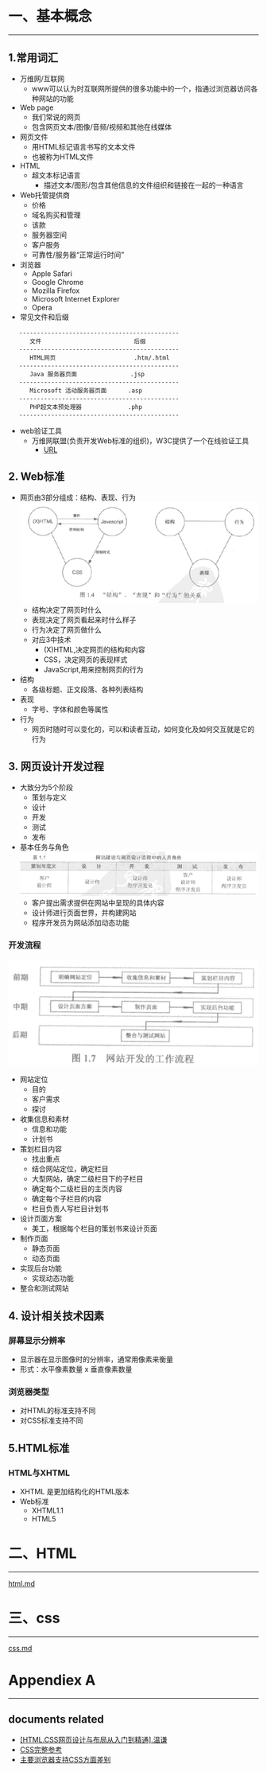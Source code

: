 <!--
                 file : webpage.md
        creation date : 27-03-2017 19:31
           created by : Hubert Li
        last modified : Mon 03 Apr 2017 11:56:41 AM CST
            copyright : 2015-2019 by Hubert Li
                             Strictly Confidential
                             All rights reserved.
                       No part of this hardware description, either
                       material or conceptual may be copied or distributed,
                       transmitted, transcribed, stored in a retrieval system
                       or translated into any human or computer language in
                       any form by any means, electronic, mechanical, manual
                       or otherwise, or disclosed to third parties without
                       the express written permission of Hubert Li
-->

# 一、基本概念
--------------

## 1.常用词汇
* 万维网/互联网
   * www可以认为时互联网所提供的很多功能中的一个，指通过浏览器访问各种网站的功能
* Web page
   * 我们常说的网页
   * 包含网页文本/图像/音频/视频和其他在线媒体
* 网页文件
   * 用HTML标记语言书写的文本文件
   * 也被称为HTML文件
* HTML
   * 超文本标记语言
      * 描述文本/图形/包含其他信息的文件组织和链接在一起的一种语言
* Web托管提供商
   * 价格
   * 域名购买和管理
   * 该款
   * 服务器空间
   * 客户服务
   * 可靠性/服务器“正常运行时间”
* 浏览器
   * Apple Safari
   * Google Chrome
   * Mozilla Firefox
   * Microsoft Internet Explorer
   * Opera
* 常见文件和后缀
```
   ---------------------------------------------
      文件                          后缀
   ---------------------------------------------
      HTML网页                      .htm/.html
   ---------------------------------------------
      Java 服务器页面               .jsp
   ---------------------------------------------
      Microsoft 活动服务器页面      .asp
   ---------------------------------------------
      PHP超文本预处理器             .php
   ---------------------------------------------
```
* web验证工具
   * 万维网联盟(负责开发Web标准的组织)，W3C提供了一个在线验证工具
      * [URL](http://validator.w3.org)

## 2. Web标准
* 网页由3部分组成：结构、表现、行为
![web三要素](./html_css_pic/web三要素.png)
   * 结构决定了网页时什么
   * 表现决定了网页看起来时什么样子
   * 行为决定了网页做什么
   * 对应3中技术
      * (X)HTML,决定网页的结构和内容
      * CSS，决定网页的表现样式
      * JavaScript,用来控制网页的行为
* 结构
   * 各级标题、正文段落、各种列表结构
* 表现
   * 字号、字体和颜色等属性
* 行为
   * 网页时随时可以变化的，可以和读者互动，如何变化及如何交互就是它的行为

## 3. 网页设计开发过程
* 大致分为5个阶段
   * 策划与定义
   * 设计
   * 开发
   * 测试
   * 发布
* 基本任务与角色
![web开发人员](./html_css_pic/web开发人员.png)
   * 客户提出需求提供在网站中呈现的具体内容
   * 设计师进行页面世界，并构建网站
   * 程序开发员为网站添加动态功能

### 开发流程
![web开发流程](./html_css_pic/web开发流程.png)
* 网站定位
   * 目的
   * 客户需求
   * 探讨
* 收集信息和素材
   * 信息和功能
   * 计划书
* 策划栏目内容
   * 找出重点
   * 结合网站定位，确定栏目
   * 大型网站，确定二级栏目下的子栏目
   * 确定每个二级栏目的主页内容
   * 确定每个子栏目的内容
   * 栏目负责人写栏目计划书
* 设计页面方案
   * 美工，根据每个栏目的策划书来设计页面
* 制作页面
   * 静态页面
   * 动态页面
* 实现后台功能
   * 实现动态功能
* 整合和测试网站

## 4. 设计相关技术因素
   
### 屏幕显示分辨率
* 显示器在显示图像时的分辨率，通常用像素来衡量
* 形式：水平像素数量 x 垂直像素数量

### 浏览器类型
* 对HTML的标准支持不同
* 对CSS标准支持不同

## 5.HTML标准

### HTML与XHTML
* XHTML 是更加结构化的HTML版本
* Web标准
   * XHTML1.1
   * HTML5


# 二、HTML
------------
[html.md](./html.md)


# 三、css
------------
[css.md](./css.md)


# Appendiex A
---------------

## documents related
* [[HTML.CSS网页设计与布局从入门到精通].温谦](../doc/[HTML.CSS网页设计与布局从入门到精通].温谦.pdf)
* [CSS完整参考](http://www.w3.org/Style/CSS/)
* [主要浏览器支持CSS方面差别](http://www.westciv.com/style_master/academy/browser_support/)
